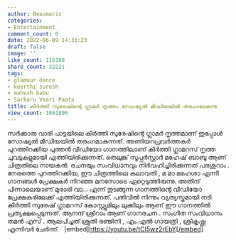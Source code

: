 ```yaml
---
author: Beaumaris
categories:
- Entertainment
comment_count: 0
date: 2022-06-09 14:33:23
draft: false
image: ''
like_count: 115188
share_count: 32221
tags:
- glamour dance
- keerthi suresh
- mahesh babu
- Sarkaru Vaari Paata
title: കീർത്തി സുരേഷിന്റെ ഗ്ലാമർ നൃത്തം സോഷ്യൽ മീഡിയയിൽ തരംഗമാകുന്നു
view_count: 1861896
---
```


സർക്കാരു വാരി പാട്ടയിലെ കീർത്തി സുരേഷിന്റെ ഗ്ലാമർ നൃത്തമാണ് ഇപ്പോൾ സോഷ്യൽ മീഡിയയിൽ തരംഗമാകുന്നത്. അണിയറപ്രവർത്തകർ പുറത്തിറക്കിയ പുത്തൻ വീഡിയോ ഗാനത്തിലാണ് കീർത്തി ഗ്ലാമറസ് നൃത്ത ചുവടുകളുമായി എത്തിയിരിക്കുന്നത്. തെലുങ്ക് സൂപ്പർസ്റ്റാർ മഹേഷ് ബാബു ആണ് ചിത്രതിലെ നായകൻ. രചനയും സംവിധാനവും നിർവഹിച്ചിരിക്കുന്നത് പരശുറാം . നേരത്തെ പുറത്തിറക്കിയ, ഈ ചിത്രത്തിലെ കലാവതി , മ മാ മഹേശാ എന്നീ ഗാനങ്ങൾ പ്രേക്ഷകർ നിറഞ്ഞ മനസോടെ ഏറ്റെടുത്തിരുന്നു. അതിന് പിന്നാലെയാണ് മുരാരി വാ… എന്ന് തുടങ്ങുന്ന ഗാനത്തിന്റെ വീഡിയോ പ്രേക്ഷകരിലേക്ക് എത്തിയിരിക്കുന്നത്. പതിവിൽ നിന്നും വ്യത്യസ്തമായി നടി കീർത്തി സുരേഷ് ഗ്ലാമറസ് കോസ്റ്റ്യൂമിലും ലുക്കിലും ആണ് ഈ ഗാനത്തിൽ പ്രത്യക്ഷപ്പെടുന്നത്. ആനന്ദ് ശ്രീറാം ആണ് ഗാനരചന . സംഗീത സംവിധാനം തമൻ എസ് . ആലപിച്ചത് ശ്രുതി രഞ്ജിനി , എം.എൽ ഗായത്രി , ശ്രീകൃഷ്ണ എന്നിവർ ചേർന്ന്. &nbsp; [embed]https://youtu.be/tCI5wz2rEbY[/embed]